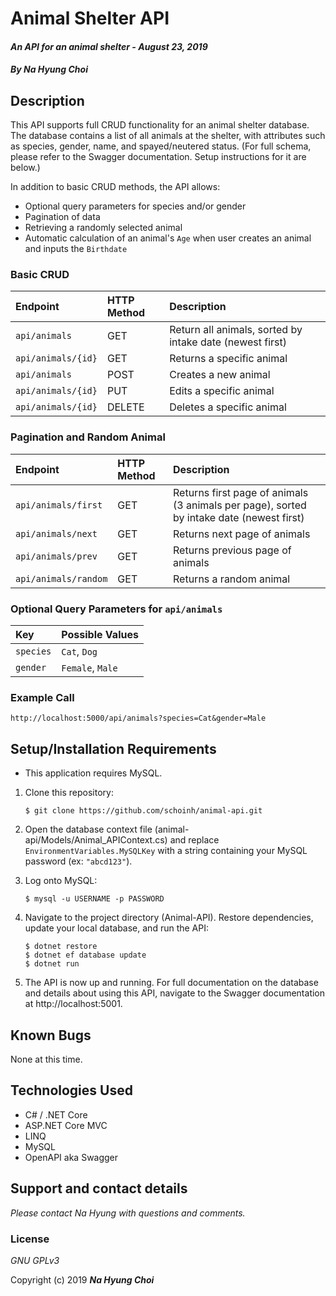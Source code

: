 # Animal Shelter API

#### _An API for an animal shelter - August 23, 2019_

#### _By **Na Hyung Choi**_

## Description

This API supports full CRUD functionality for an animal shelter database. The database contains a list of all animals at the shelter, with attributes such as species, gender, name, and spayed/neutered status. (For full schema, please refer to the Swagger documentation. Setup instructions for it are below.) 

In addition to basic CRUD methods, the API allows:
* Optional query parameters for species and/or gender
* Pagination of data
* Retrieving a randomly selected animal
* Automatic calculation of an animal's `Age` when user creates an animal and inputs the `Birthdate`

### **Basic CRUD**
| Endpoint | HTTP Method | Description |
| :------------- | :------------- | :------------- |
| `api/animals` | GET | Return all animals, sorted by intake date (newest first) |
| `api/animals/{id}` | GET | Returns a specific animal |
| `api/animals` | POST | Creates a new animal |
| `api/animals/{id}` | PUT | Edits a specific animal |
| `api/animals/{id}` | DELETE | Deletes a specific animal |

### **Pagination and Random Animal**
| Endpoint | HTTP Method | Description |
| :------------- | :------------- | :------------- |
| `api/animals/first` | GET | Returns first page of animals (3 animals per page), sorted by intake date (newest first) |
| `api/animals/next` | GET | Returns next page of animals |
| `api/animals/prev` | GET | Returns previous page of animals |
| `api/animals/random` | GET | Returns a random animal |

### **Optional Query Parameters for `api/animals`**
| Key | Possible Values |
| :------------- | :------------- |
| `species` | `Cat`, `Dog` |
| `gender` | `Female`, `Male` |

### **Example Call**
```
http://localhost:5000/api/animals?species=Cat&gender=Male
```

## Setup/Installation Requirements

* This application requires MySQL.

1. Clone this repository:
    ```
    $ git clone https://github.com/schoinh/animal-api.git
    ```
2. Open the database context file (animal-api/Models/Animal_APIContext.cs) and replace `EnvironmentVariables.MySQLKey` with a string containing your MySQL password (ex: `"abcd123"`).

3. Log onto MySQL:
    ```
    $ mysql -u USERNAME -p PASSWORD
    ```
5. Navigate to the project directory (Animal-API). Restore dependencies, update your local database, and run the API:
    ```
    $ dotnet restore
    $ dotnet ef database update
    $ dotnet run
    ```
7. The API is now up and running. For full documentation on the database and details about using this API, navigate to the Swagger documentation at http://localhost:5001.

## Known Bugs
None at this time.

## Technologies Used
* C# / .NET Core
* ASP.NET Core MVC
* LINQ
* MySQL
* OpenAPI aka Swagger

## Support and contact details

_Please contact Na Hyung with questions and comments._

### License

*GNU GPLv3*

Copyright (c) 2019 **_Na Hyung Choi_**